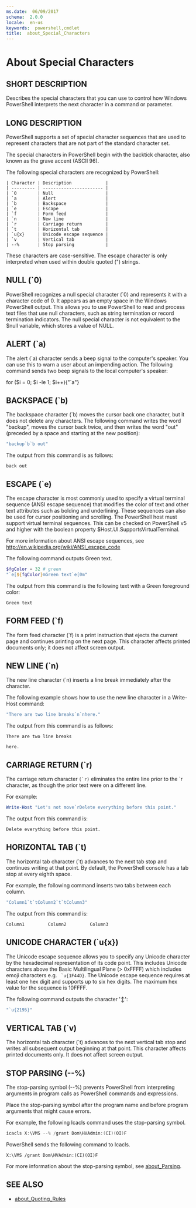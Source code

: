 ```yaml
---
ms.date:  06/09/2017
schema:  2.0.0
locale:  en-us
keywords:  powershell,cmdlet
title:  about_Special_Characters
---
```

# About Special Characters

## SHORT DESCRIPTION
Describes the special characters that you can use to control how Windows
PowerShell interprets the next character in a command or parameter.

## LONG DESCRIPTION

PowerShell supports a set of special character sequences that are used
to represent characters that are not part of the standard character set.

The special characters in PowerShell begin with the backtick
character, also known as the grave accent (ASCII 96).

The following special characters are recognized by PowerShell:

```
| Character | Description             |
| --------- | ----------------------- |
| `0        | Null                    |
| `a        | Alert                   |
| `b        | Backspace               |
| `e        | Escape                  |
| `f        | Form feed               |
| `n        | New line                |
| `r        | Carriage return         |
| `t        | Horizontal tab          |
| `u{x}     | Unicode escape sequence |
| `v        | Vertical tab            |
| --%       | Stop parsing            |
```

These characters are case-sensitive. The escape character is only interpreted
when used within double quoted (") strings.

## NULL (`0)

PowerShell recognizes a null special character (`0) and represents it
with a character code of 0. It appears as an empty space in the Windows
PowerShell output. This allows you to use PowerShell to read and
process text files that use null characters, such as string termination or
record termination indicators. The null special character is not equivalent to
the $null variable, which stores a value of NULL.

## ALERT (`a)

The alert (`a) character sends a beep signal to the computer's speaker. You
can use this to warn a user about an impending action. The following command
sends two beep signals to the local computer's speaker:

for ($i = 0; $i -le 1; $i++){"`a"}

## BACKSPACE (`b)

The backspace character (`b) moves the cursor back one character, but it does
not delete any characters. The following command writes the word "backup",
moves the cursor back twice, and then writes the word "out" (preceded by a
space and starting at the new position):

```powershell
"backup`b`b out"
```

The output from this command is as follows:

```output
back out
```

## ESCAPE (`e)

The escape character is most commonly used to specify a virtual terminal
sequence (ANSI escape sequence) that modifies the color of text and other text
attributes such as bolding and underlining. These sequences can also be used
for cursor positioning and scrolling. The PowerShell host must support virtual
terminal sequences. This can be checked on PowerShell v5 and higher with the
boolean property $Host.UI.SupportsVirtualTerminal.

For more information about ANSI escape sequences, see
http://en.wikipedia.org/wiki/ANSI_escape_code

The following command outputs Green text.

```powershell
$fgColor = 32 # green
"`e[${fgColor}mGreen text`e[0m"
```

The output from this command is the following text with a Green foreground
color:

```output
Green text
```

## FORM FEED (`f)

The form feed character (`f) is a print instruction that ejects the current
page and continues printing on the next page. This character affects printed
documents only; it does not affect screen output.

## NEW LINE (`n)

The new line character (`n) inserts a line break immediately after the
character.

The following example shows how to use the new line character in a Write-Host
command:

```powershell
"There are two line breaks`n`nhere."
```

The output from this command is as follows:

```output
There are two line breaks

here.
```

## CARRIAGE RETURN (`r)

The carriage return character ``(`r)`` eliminates the entire line prior to the
`r character, as though the prior text were on a different line.

For example:

```powershell
Write-Host "Let's not move`rDelete everything before this point."
```

The output from this command is:

```output
Delete everything before this point.
```

## HORIZONTAL TAB (`t)

The horizontal tab character (`t) advances to the next tab stop and continues
writing at that point. By default, the PowerShell console has a tab
stop at every eighth space.

For example, the following command inserts two tabs between each column.

```powershell
"Column1`t`tColumn2`t`tColumn3"
```

The output from this command is:

```output
Column1         Column2         Column3
```

## UNICODE CHARACTER (`u{x})

The Unicode escape sequence allows you to specify any Unicode character by the
hexadecimal representation of its code point. This includes Unicode characters
above the Basic Multilingual Plane (> 0xFFFF) which includes emoji characters
e.g. `` `u{1F44D}``. The Unicode escape sequence requires at least one hex
digit and supports up to six hex digits. The maximum hex value for the
sequence is 10FFFF.

The following command outputs the character '&#x2195;':

```powershell
"`u{2195}"
```

## VERTICAL TAB (`v)

The horizontal tab character (`t) advances to the next vertical tab stop and
writes all subsequent output beginning at that point. This character affects
printed documents only. It does not affect screen output.

## STOP PARSING  (--%)

The stop-parsing symbol (--%) prevents PowerShell from interpreting
arguments in program calls as PowerShell commands and expressions.

Place the stop-parsing symbol after the program name and before program
arguments that might cause errors.

For example, the following Icacls command uses the stop-parsing symbol.

```powershell
icacls X:\VMS --% /grant Dom\HVAdmin:(CI)(OI)F
```

PowerShell sends the following command to Icacls.

```output
X:\VMS /grant Dom\HVAdmin:(CI)(OI)F
```

For more information about the stop-parsing symbol, see [about_Parsing](about_Parsing.md).

## SEE ALSO

- [about_Quoting_Rules](about_Quoting_Rules.md)
